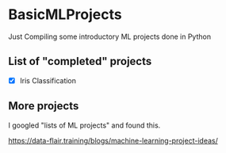 # BasicMLProjects
Just Compiling some introductory ML projects done in Python

## List of "completed" projects
- [x] Iris Classification

## More projects
I googled "lists of ML projects" and found this. 

https://data-flair.training/blogs/machine-learning-project-ideas/